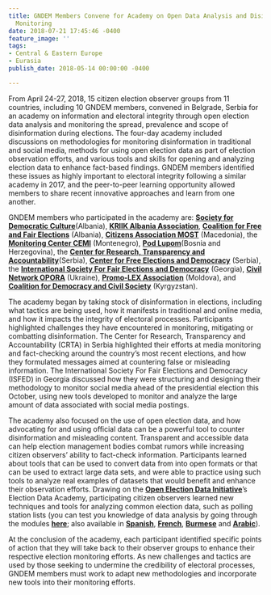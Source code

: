 ```yaml
---
title: GNDEM Members Convene for Academy on Open Data Analysis and Disinformation
  Monitoring
date: 2018-07-21 17:45:46 -0400
feature_image: ''
tags:
- Central & Eastern Europe
- Eurasia
publish_date: 2018-05-14 00:00:00 -0400

---
```

From April 24-27, 2018, 15 citizen election observer groups from 11 countries, including 10 GNDEM members, convened in Belgrade, Serbia for an academy on information and electoral integrity through open election data analysis and monitoring the spread, prevalence and scope of disinformation during elections. The four-day academy included discussions on methodologies for monitoring disinformation in traditional and social media, methods for using open election data as part of election observation efforts, and various tools and skills for opening and analyzing election data to enhance fact-based findings. GNDEM members identified these issues as highly important to electoral integrity following a similar academy in 2017, and the peer-to-peer learning opportunity allowed members to share recent innovative approaches and learn from one another.

GNDEM members who participated in the academy are: [**Society for Democratic Culture**](http://www.zgjedhje.al/faqe.php?id=1&l2=115&l3=46)(Albania), [**KRIIK Albania Association**](https://www.facebook.com/kriik.al/), [**Coalition for Free and Fair Elections**](http://www.kzln.org.al/) (Albania), [**Citizens Association MOST**](http://most.org.mk/) (Macedonia), the [**Monitoring Center CEMI**](http://cemi.org.me/en/) (Montenegro), [**Pod Lupom**](http://podlupom.org/v2/en)(Bosnia and Herzegovina), the [**Center for Research, Transparency and Accountability**](http://crta.rs/)(Serbia), [**Center for Free Elections and Democracy**](http://www.cesid.rs/) (Serbia), the [**International Society For Fair Elections and Democracy**](http://isfed.ge/) (Georgia), [**Civil Network OPORA**](https://www.oporaua.org/en) (Ukraine), [**Promo-LEX Association**](https://promolex.md/?lang=ro) (Moldova), and [**Coalition for Democracy and Civil Society**](http://coalition.kg/en/) (Kyrgyzstan).

The academy began by taking stock of disinformation in elections, including what tactics are being used, how it manifests in traditional and online media, and how it impacts the integrity of electoral processes. Participants highlighted challenges they have encountered in monitoring, mitigating or combatting disinformation. The Center for Research, Transparency and Accountability (CRTA) in Serbia highlighted their efforts at media monitoring and fact-checking around the country’s most recent elections, and how they formulated messages aimed at countering false or misleading information. The International Society For Fair Elections and Democracy (ISFED) in Georgia discussed how they were structuring and designing their methodology to monitor social media ahead of the presidential election this October, using new tools developed to monitor and analyze the large amount of data associated with social media postings.

The academy also focused on the use of open election data, and how advocating for and using official data can be a powerful tool to counter disinformation and misleading content. Transparent and accessible data can help election management bodies combat rumors while increasing citizen observers’ ability to fact-check information. Participants learned about tools that can be used to convert data from into open formats or that can be used to extract large data sets, and were able to practice using such tools to analyze real examples of datasets that would benefit and enhance their observation efforts. Drawing on the [**Open Election Data Initiative**](https://www.openelectiondata.net/en/)’s Election Data Academy, participating citizen observers learned new techniques and tools for analyzing common election data, such as polling station lists (you can test you knowledge of data analysis by going through the modules [**here**](https://openelectiondata.net/en/academy/); also available in [**Spanish**](https://openelectiondata.net/es/academy/), [**French**](https://openelectiondata.net/fr/academy/), [**Burmese**](https://openelectiondata.net/my/academy/) and [**Arabic**](https://openelectiondata.net/ar/academy/)).

At the conclusion of the academy, each participant identified specific points of action that they will take back to their observer groups to enhance their respective election monitoring efforts. As new challenges and tactics are used by those seeking to undermine the credibility of electoral processes, GNDEM members must work to adapt new methodologies and incorporate new tools into their monitoring efforts.